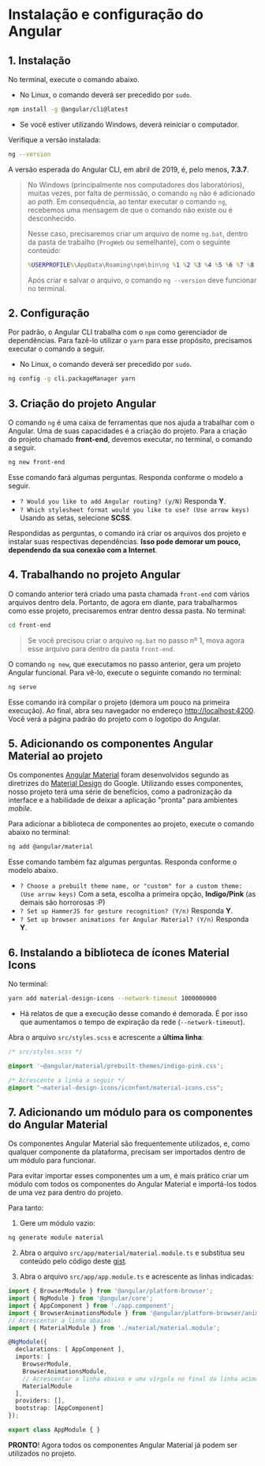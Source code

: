 # Instalação e configuração do Angular

## 1. Instalação

No terminal, execute o comando abaixo. 
* No Linux, o comando deverá ser precedido por `sudo`.

```bash
npm install -g @angular/cli@latest
```

* Se você estiver utilizando Windows, deverá reiniciar o computador.

Verifique a versão instalada:

```bash
ng --version
```

A versão esperada do Angular CLI, em abril de 2019, é, pelo menos, **7.3.7**.

> No Windows (principalmente nos computadores dos laboratórios), muitas vezes, por falta de permissão, o comando `ng` não é adicionado ao *path*. Em consequência, ao tentar executar o comando `ng`, recebemos uma mensagem de que o comando não existe ou é desconhecido.
>
> Nesse caso, precisaremos criar um arquivo de nome `ng.bat`, dentro da pasta de trabalho (`ProgWeb` ou semelhante), com o seguinte conteúdo:
>
> ```cmd
 > %USERPROFILE%\AppData\Roaming\npm\bin\ng %1 %2 %3 %4 %5 %6 %7 %8 %9
> ```
>
> Após criar e salvar o arquivo, o comando `ng --version` deve funcionar no terminal.

## 2. Configuração

Por padrão, o Angular CLI trabalha com o `npm` como gerenciador de dependências. Para fazê-lo utilizar o `yarn` para esse propósito, precisamos executar o comando a seguir.
* No Linux, o comando deverá ser precedido por `sudo`.

```bash
ng config -g cli.packageManager yarn
```

## 3. Criação do projeto Angular

O comando `ng` é uma caixa de ferramentas que nos ajuda a trabalhar com o Angular. Uma de suas capacidades é a criação do projeto. Para a criação do projeto chamado **front-end**, devemos executar, no terminal, o comando a seguir.

```bash
ng new front-end
```

Esse comando fará algumas perguntas. Responda conforme o modelo a seguir.
* `? Would you like to add Angular routing? (y/N)` Responda **Y**.
* `? Which stylesheet format would you like to use? (Use arrow keys)` Usando as setas, selecione **SCSS**.

Respondidas as perguntas, o comando irá criar os arquivos dos projeto e instalar suas respectivas dependências. **Isso pode demorar um pouco, dependendo da sua conexão com a Internet**.

## 4. Trabalhando no projeto Angular

O comando anterior terá criado uma pasta chamada `front-end` com vários arquivos dentro dela. Portanto, de agora em diante, para trabalharmos como esse projeto, precisaremos entrar dentro dessa pasta. No terminal:

```bash
cd front-end
```

> Se você precisou criar o arquivo `ng.bat` no passo nº 1, mova agora esse arquivo para dentro da pasta `front-end`.

O comando `ng new`, que executamos no passo anterior, gera um projeto Angular funcional. Para vê-lo, execute o seguinte comando no terminal:

```bash
ng serve
```

Esse comando irá compilar o projeto (demora um pouco na primeira execução). Ao final, abra seu navegador no endereço [http://localhost:4200](http://localhost:4200). Você verá a página padrão do projeto com o logotipo do Angular. 

## 5. Adicionando os componentes Angular Material ao projeto

Os componentes [Angular Material](https://material.angular.io/) foram desenvolvidos segundo as diretrizes do [Material Design](https://material.io/design/) do Google. Utilizando esses componentes, nosso projeto terá uma série de benefícios, como a padronização da interface e a habilidade de deixar a aplicação "pronta" para ambientes *mobile*.

Para adicionar a biblioteca de componentes ao projeto, execute o comando abaixo no terminal:

```bash
ng add @angular/material
```

Esse comando também faz algumas perguntas. Responda conforme o modelo abaixo.

* `? Choose a prebuilt theme name, or "custom" for a custom theme: (Use arrow keys)` Com a seta, escolha a primeira opção, **Indigo/Pink** (as demais são horrorosas :P)
* `? Set up HammerJS for gesture recognition? (Y/n)` Responda **Y**.
* `? Set up browser animations for Angular Material? (Y/n)` Responda **Y**.

## 6. Instalando a biblioteca de ícones Material Icons

No terminal:

```bash
yarn add material-design-icons --network-timeout 1000000000
```
* Há relatos de que a execução desse comando é demorada. É por isso que aumentamos o tempo de expiração da rede (`--network-timeout`).

Abra o arquivo `src/styles.scss` e acrescente a **última linha**:

```css
/* src/styles.scss */

@import '~@angular/material/prebuilt-themes/indigo-pink.css';

/* Acrescente a linha a seguir */
@import "~material-design-icons/iconfont/material-icons.css";
```

## 7. Adicionando um módulo para os componentes do Angular Material

Os componentes Angular Material são frequentemente utilizados, e, como qualquer componente da plataforma, precisam ser importados dentro de um módulo para funcionar.

Para evitar importar esses componentes um a um, é mais prático criar um módulo com todos os componentes do Angular Material e importá-los todos de uma vez para dentro do projeto.

Para tanto:

1. Gere um módulo vazio:
```bash
ng generate module material
```

2. Abra o arquivo `src/app/material/material.module.ts` e substitua seu conteúdo pelo código deste [gist](https://gist.github.com/mlabieniec/821356ddc5cbf19124601981a23b12e3#file-material-module-ts).

3. Abra o arquivo `src/app/app.module.ts` e acrescente as linhas indicadas:
```typescript
import { BrowserModule } from '@angular/platform-browser';
import { NgModule } from '@angular/core';
import { AppComponent } from './app.component';
import { BrowserAnimationsModule } from '@angular/platform-browser/animations';
// Acrescentar a linha abaixo 
import { MaterialModule } from './material/material.module';

@NgModule({
  declarations: [ AppComponent ],
  imports: [
    BrowserModule,
    BrowserAnimationsModule,
    // Acrescentar a linha abaixo e uma vírgula no final da linha acima
    MaterialModule
  ],
  providers: [],
  bootstrap: [AppComponent]
});

export class AppModule { }
```
**PRONTO**! Agora todos os componentes Angular Material já podem ser utilizados no projeto.

